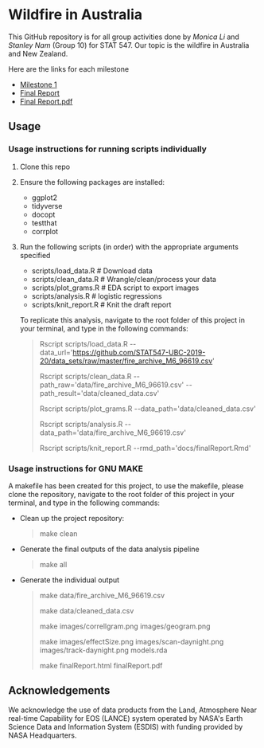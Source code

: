 # Wildfire in Australia 
This GitHub repository is for all group activities done by *Monica Li* and *Stanley Nam* (Group 10) for STAT 547. Our topic is the wildfire in Australia and New Zealand. 

Here are the links for each milestone
* [Milestone 1](https://stat547-ubc-2019-20.github.io/Group10/docs/milestone1.html)
* [Final Report](https://stat547-ubc-2019-20.github.io/Group10/finalReport.html)
* [Final Report.pdf](https://stat547-ubc-2019-20.github.io/Group10/finalReport.pdf)

## Usage

### Usage instructions for running scripts individually
1. Clone this repo

2. Ensure the following packages are installed:
    - ggplot2
    - tidyverse
    - docopt
    - testthat
    - corrplot

3. Run the following scripts (in order) with the appropriate arguments specified  
    - scripts/load_data.R   # Download data
    - scripts/clean_data.R  # Wrangle/clean/process your data 
    - scripts/plot_grams.R  # EDA script to export images 
    - scripts/analysis.R    # logistic regressions
    - scripts/knit_report.R # Knit the draft report
    
    To replicate this analysis, navigate to the root folder of this project in your terminal, and type in the following commands:
    > Rscript scripts/load_data.R --data_url='https://github.com/STAT547-UBC-2019-20/data_sets/raw/master/fire_archive_M6_96619.csv'
    >
    > Rscript scripts/clean_data.R --path_raw='data/fire_archive_M6_96619.csv' --path_result='data/cleaned_data.csv'
    >
    > Rscript scripts/plot_grams.R --data_path='data/cleaned_data.csv'
    >
    > Rscript scripts/analysis.R --data_path='data/fire_archive_M6_96619.csv'
    >
    > Rscript scripts/knit_report.R --rmd_path='docs/finalReport.Rmd'
    
### Usage instructions for GNU MAKE
A makefile has been created for this project, to use the makefile, please clone the repository, navigate to the root folder of this project in your terminal, and type in the following commands:

- Clean up the project repository:
    > make clean
    
- Generate the final outputs of the data analysis pipeline
    > make all
    
- Generate the individual output
    > make data/fire_archive_M6_96619.csv
    >
    > make data/cleaned_data.csv 
    >
    > make images/correllgram.png images/geogram.png
    >
    > make images/effectSize.png images/scan-daynight.png images/track-daynight.png models.rda
    >
    > make finalReport.html finalReport.pdf
  
    
## Acknowledgements

We acknowledge the use of data products from the Land, Atmosphere Near real-time Capability for EOS (LANCE) system operated by NASA's Earth Science Data and Information System (ESDIS) with funding provided by NASA Headquarters.
